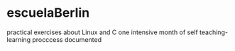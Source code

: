 # escuelaBerlin
practical exercises about Linux and C
one intensive month of self teaching-learning procccess documented 
